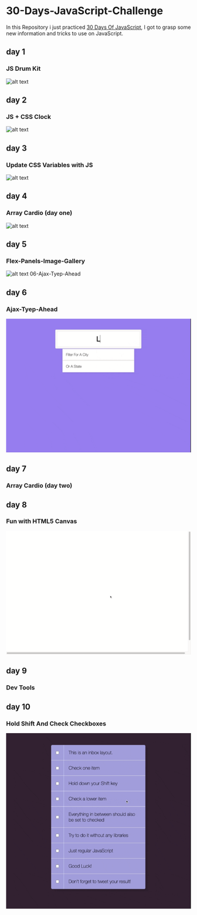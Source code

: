 # 30-Days-JavaScript-Challenge

In this Repository i just practiced [30 Days Of JavaScript](https://javascript30.com/), I got to grasp some new information and tricks to use on JavaScript.

## day 1

### JS Drum Kit

![alt text](./01-JS-Drum-Kit/screen01.gif)

## day 2

### JS + CSS Clock

![alt text](./02-JS-CSS-Clock/screen02.gif)

## day 3

### Update CSS Variables with JS

![alt text](./03-CSS-Variables/screen03.gif)

## day 4

### Array Cardio (day one)

![alt text](./04-Array-Cardio-01/screen04.gif)

## day 5

### Flex-Panels-Image-Gallery

![alt text](./05-Flex-Panels-Image-Gallery/screen05.gif)
06-Ajax-Tyep-Ahead

## day 6

### Ajax-Tyep-Ahead

![alt text](./06-Ajax-Tyep-Ahead/screen06.gif)

## day 7

### Array Cardio (day two)

## day 8

### Fun with HTML5 Canvas

![alt text](./08-Fun-With-HTML5-Canvas/screen08.gif)

## day 9

### Dev Tools

## day 10

### Hold Shift And Check Checkboxes

![alt text](./10-Hold-Shift-And-Check-Checkboxes/screen10.gif)
